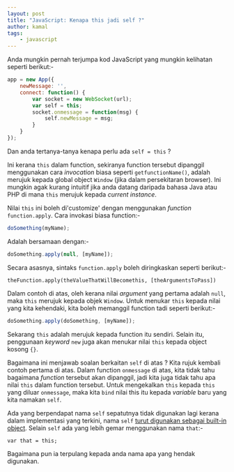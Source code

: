 ```yaml
---
layout: post
title: "JavaScript: Kenapa this jadi self ?"
author: kamal
tags:
    - javascript
---
```


Anda mungkin pernah terjumpa kod JavaScript yang mungkin kelihatan seperti berikut:-

```javascript
app = new App({
    newMessage: '',
    connect: function() {
        var socket = new WebSocket(url);
        var self = this;
        socket.onmessage = function(msg) {
            self.newMessage = msg;
        }
    }
});
```
Dan anda tertanya-tanya kenapa perlu ada `self = this` ?

Ini kerana `this` dalam function, sekiranya function tersebut dipanggil menggunakan cara *invocation* biasa seperti `getfunctionName()`, adalah merujuk kepada global object `Window` (jika dalam persekitaran browser). Ini mungkin agak kurang intuitif jika anda datang daripada bahasa Java atau PHP di mana `this` merujuk kepada *current instance*.

Nilai `this` ini boleh di'customize' dengan menggunakan *function* `function.apply`. Cara invokasi biasa function:-

```javascript
doSomething(myName);
```

Adalah bersamaan dengan:-

```javascript
doSomething.apply(null, [myName]);
```

Secara asasnya, sintaks `function.apply` boleh diringkaskan seperti berikut:-

    theFunction.apply(theValueThatWillBecomethis, [theArgumentsToPass])

Dalam contoh di atas, oleh kerana nilai *argument* yang pertama adalah `null`, maka `this` merujuk kepada objek `Window`. Untuk menukar `this` kepada nilai yang kita kehendaki, kita boleh memanggil function tadi seperti berikut:-

```javascript
doSomething.apply(doSomething, [myName]);
```

Sekarang `this` adalah merujuk kepada function itu sendiri. Selain itu, penggunaan *keyword* `new` juga akan menukar nilai `this` kepada object kosong `{}`.

Bagaimana ini menjawab soalan berkaitan `self` di atas ? Kita rujuk kembali contoh pertama di atas. Dalam function `onmessage` di atas, kita tidak tahu bagaimana *function* tersebut akan dipanggil, jadi kita juga tidak tahu apa nilai `this` dalam function tersebut. Untuk mengekalkan `this` kepada `this` yang diluar `onmessage`, maka kita `bind` nilai this itu kepada *variable* baru yang kita namakan `self`.

Ada yang berpendapat nama `self` sepatutnya tidak digunakan lagi kerana dalam implementasi yang terkini, nama `self` [turut digunakan sebagai built-in object][1]. Selain `self` ada yang lebih gemar menggunakan nama `that`:-

    var that = this;

Bagaimana pun ia terpulang kepada anda nama apa yang hendak digunakan.

[1]:https://developer.mozilla.org/en-US/docs/Web/API/Window/self
